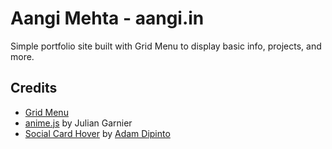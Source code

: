 # Aangi Mehta - aangi.in
Simple portfolio site built with Grid Menu to display basic info, projects, and more.

## Credits

- [Grid Menu](https://github.com/codrops/GridMenu/)
- [anime.js](http://anime-js.com/) by Julian Garnier
- [Social Card Hover](https://codepen.io/AdamDipinto/pen/JjPmxPe) by [Adam Dipinto](https://github.com/atom888)






